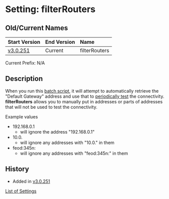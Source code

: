 # Setting: filterRouters #


## Old/Current Names ##
| Start Version | End Version | Name |
|:--------------|:------------|:-----|
| [v3.0.251](https://code.google.com/p/quick-net-fix/source/detail?r=2fe2c34c1d4a4c2664560583259f4716ea239495) | Current | filterRouters |

Current Prefix: N/A


## Description ##
When you run this <a href='http://en.wikipedia.org/wiki/Batch_file' title="If you don't know what this is, just think of it as a Windows program that can be edited with Notepad">batch script</a>, it will attempt to automatically retrieve the "Default Gateway" address and use that to [periodically test](checkdelay.md) the connectivity. **filterRouters** allows you to manually put in addresses or parts of addresses that will not be used to test the connectivity.


Example values
  * 192.168.0.1
    * will ignore the address "192.168.0.1"
  * 10.0.
    * will ignore any addresses with "10.0." in them
  * feod:345n:
    * will ignore any addresses with "feod:345n:" in them


## History ##
  * Added in [v3.0.251](https://code.google.com/p/quick-net-fix/source/detail?r=2fe2c34c1d4a4c2664560583259f4716ea239495)


[List of Settings](Settings.md)
